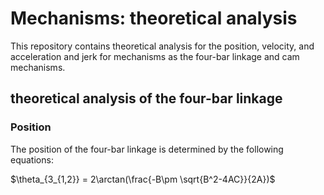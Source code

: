 # Mechanisms: theoretical analysis

This repository contains theoretical analysis for the position, velocity, and acceleration and jerk for
mechanisms as the four-bar linkage and cam mechanisms.


## theoretical analysis of the four-bar linkage

### Position

The position of the four-bar linkage is determined by the following equations:

$\theta_{3_{1,2}} = 2\arctan(\frac{-B\pm \sqrt{B^2-4AC}}{2A})$

